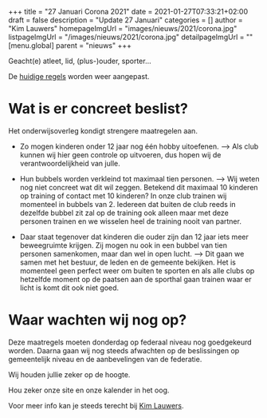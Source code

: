 +++
title = "27 Januari Corona 2021"
date = 2021-01-27T07:33:21+02:00
draft = false
description = "Update 27 Januari"
categories = []
author = "Kim Lauwers"
homepageImgUrl = "images/nieuws/2021/corona.jpg"
listpageImgUrl = "/images/nieuws/2021/corona.jpg"
detailpageImgUrl = ""
[menu.global]
    parent = "nieuws"
+++



Geacht(e) atleet, lid, (plus-)ouder, sporter…

De [huidige regels](https://www.hln.be/binnenland/mag-mijn-kind-nog-binnen-sporten-en-hoe-gaat-de-overheid-controleren-of-mijn-kind-een-hobby-uitoefent-uw-vragen-beantwoord~a2937001/) worden weer aangepast.

# Wat is er concreet beslist?
Het onderwijsoverleg kondigt strengere maatregelen aan. 

* Zo mogen kinderen onder 12 jaar nog één hobby uitoefenen. 
--> Als club kunnen wij hier geen controle op uitvoeren, dus hopen wij de verantwoordelijkheid van julle.


* Hun bubbels worden verkleind tot maximaal tien personen. 
--> Wij weten nog niet concreet wat dit wil zeggen. Betekend dit maximaal 10 kinderen op training of contact met 10 kinderen? In onze club trainen wij momenteel in bubbels van 2. Iedereen dat buiten de club reeds in dezelfde bubbel zit zal op de training ook alleen maar met deze personen trainen en we wisselen heel de training nooit van partner.

* Daar staat tegenover dat kinderen die ouder zijn dan 12 jaar iets meer beweegruimte krijgen. Zij mogen nu ook in een bubbel van tien personen samenkomen, maar dan wel in open lucht.
--> Dit gaan we samen met het bestuur, de leden en de gemeente bekijken. Het is momenteel geen perfect weer om buiten te sporten en als alle clubs op hetzelfde moment op de paatsen aan de sporthal gaan trainen waar er licht is komt dit ook niet goed.

# Waar wachten wij nog op?
Deze maatregels moeten donderdag op federaal niveau nog goedgekeurd worden.
Daarna gaan wij nog steeds afwachten op de beslissingen op gemeentelijk niveau en de aanbevelingen van de federatie.

Wij houden jullie zeker op de hoogte.

Hou zeker onze site en onze kalender in het oog.

Voor meer info kan je steeds terecht bij [Kim Lauwers](https://www.invictokeerbergen.be/trainers/#Kim_Lauwers).